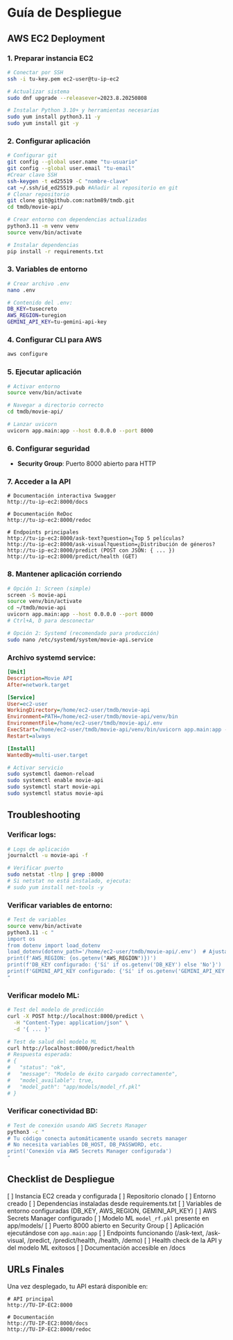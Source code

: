 
# Guía de Despliegue

## AWS EC2 Deployment

### 1. Preparar instancia EC2
```bash
# Conectar por SSH
ssh -i tu-key.pem ec2-user@tu-ip-ec2

# Actualizar sistema
sudo dnf upgrade --releasever=2023.8.20250808

# Instalar Python 3.10+ y herramientas necesarias
sudo yum install python3.11 -y
sudo yum install git -y
```

### 2. Configurar aplicación
```bash
# Configurar git
git config --global user.name "tu-usuario"
git config --global user.email "tu-email"
#Crear clave SSH
ssh-keygen -t ed25519 -C "nombre-clave"
cat ~/.ssh/id_ed25519.pub #Añadir al repositorio en git
# Clonar repositorio
git clone git@github.com:natbm89/tmdb.git
cd tmdb/movie-api/

# Crear entorno con dependencias actualizadas
python3.11 -m venv venv
source venv/bin/activate

# Instalar dependencias
pip install -r requirements.txt
```

### 3. Variables de entorno
```bash
# Crear archivo .env
nano .env

# Contenido del .env:
DB_KEY=tusecreto
AWS_REGION=turegion
GEMINI_API_KEY=tu-gemini-api-key
```
### 4. Configurar CLI para AWS
```bash
aws configure
```

### 5. Ejecutar aplicación
```bash
# Activar entorno
source venv/bin/activate

# Navegar a directorio correcto
cd tmdb/movie-api/

# Lanzar uvicorn
uvicorn app.main:app --host 0.0.0.0 --port 8000
```

### 6. Configurar seguridad
- **Security Group**: Puerto 8000 abierto para HTTP

### 7. Acceder a la API
```
# Documentación interactiva Swagger
http://tu-ip-ec2:8000/docs

# Documentación ReDoc
http://tu-ip-ec2:8000/redoc

# Endpoints principales
http://tu-ip-ec2:8000/ask-text?question=¿Top 5 películas?
http://tu-ip-ec2:8000/ask-visual?question=¿Distribución de géneros?
http://tu-ip-ec2:8000/predict (POST con JSON: { ... })
http://tu-ip-ec2:8000/predict/health (GET)
```

### 8. Mantener aplicación corriendo
```bash
# Opción 1: Screen (simple)
screen -S movie-api
source venv/bin/activate
cd ~/tmdb/movie-api
uvicorn app.main:app --host 0.0.0.0 --port 8000
# Ctrl+A, D para desconectar

# Opción 2: Systemd (recomendado para producción)
sudo nano /etc/systemd/system/movie-api.service
```

### Archivo systemd service:
```ini
[Unit]
Description=Movie API
After=network.target

[Service]
User=ec2-user
WorkingDirectory=/home/ec2-user/tmdb/movie-api
Environment=PATH=/home/ec2-user/tmdb/movie-api/venv/bin
EnvironmentFile=/home/ec2-user/tmdb/movie-api/.env
ExecStart=/home/ec2-user/tmdb/movie-api/venv/bin/uvicorn app.main:app --host 0.0.0.0 --port 8000
Restart=always

[Install]
WantedBy=multi-user.target
```

```bash
# Activar servicio
sudo systemctl daemon-reload
sudo systemctl enable movie-api
sudo systemctl start movie-api
sudo systemctl status movie-api
```

## Troubleshooting

### Verificar logs:
```bash
# Logs de aplicación
journalctl -u movie-api -f

# Verificar puerto
sudo netstat -tlnp | grep :8000
# Si netstat no está instalado, ejecuta:
# sudo yum install net-tools -y
```

### Verificar variables de entorno:
```bash
# Test de variables
source venv/bin/activate
python3.11 -c "
import os
from dotenv import load_dotenv
load_dotenv(dotenv_path='/home/ec2-user/tmdb/movie-api/.env')  # Ajusta la ruta si tu .env está en otro sitio
print(f'AWS_REGION: {os.getenv("AWS_REGION")})')
print(f'DB_KEY configurado: {'Sí' if os.getenv('DB_KEY') else 'No'}')
print(f'GEMINI_API_KEY configurado: {'Sí' if os.getenv('GEMINI_API_KEY') else 'No'}')
"
```

### Verificar modelo ML:
```bash
# Test del modelo de predicción
curl -X POST http://localhost:8000/predict \
  -H "Content-Type: application/json" \
  -d '{ ... }'

# Test de salud del modelo ML
curl http://localhost:8000/predict/health
# Respuesta esperada:
# {
#   "status": "ok",
#   "message": "Modelo de éxito cargado correctamente",
#   "model_available": true,
#   "model_path": "app/models/model_rf.pkl"
# }
```

### Verificar conectividad BD:
```bash
# Test de conexión usando AWS Secrets Manager
python3 -c "
# Tu código conecta automáticamente usando secrets manager
# No necesita variables DB_HOST, DB_PASSWORD, etc.
print('Conexión vía AWS Secrets Manager configurada')
"
```

## Checklist de Despliegue

 [ ] Instancia EC2 creada y configurada
 [ ] Repositorio clonado
 [ ] Entorno creado
 [ ] Dependencias instaladas desde requirements.txt
 [ ] Variables de entorno configuradas (DB_KEY, AWS_REGION, GEMINI_API_KEY)
 [ ] AWS Secrets Manager configurado
 [ ] Modelo ML `model_rf.pkl` presente en app/models/
 [ ] Puerto 8000 abierto en Security Group
 [ ] Aplicación ejecutándose con `app.main:app`
 [ ] Endpoints funcionando (/ask-text, /ask-visual, /predict, /predict/health, /health, /demo)
 [ ] Health check de la API y del modelo ML exitosos
 [ ] Documentación accesible en /docs

## URLs Finales

Una vez desplegado, tu API estará disponible en:
```
# API principal
http://TU-IP-EC2:8000

# Documentación
http://TU-IP-EC2:8000/docs
http://TU-IP-EC2:8000/redoc
```